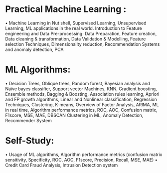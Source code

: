 # Practical Machine Learning :
• Machine Learning in Nut shell, Supervised Learning, Unsupervised Learning, ML applications in the real world.  Introduction to Feature engineering and Data Pre-processing: Data Preparation, Feature creation, Data cleaning &amp; transformation, Data Validation &amp; Modelling, Feature selection Techniques, Dimensionality reduction, Recommendation Systems and anomaly detection, PCA   
# ML Algorithms:  
• Decision Trees, Oblique trees, Random forest, Bayesian analysis and Naïve bayes classifier, Support vector Machines, KNN, Gradient boosting, Ensemble methods, Bagging &amp; Boosting, Association rules learning, Apriori and FP growth algorithms, Linear and Nonlinear classification, Regression Techniques, Clustering, K-means, Overview of Factor Analysis, ARIMA, ML in real time, Algorithm performance metrics, ROC, AOC, Confusion matrix, F1score, MSE, MAE, DBSCAN Clustering in ML, Anomaly Detection, Recommender System   
# Self-Study: 
• Usage of ML algorithms, Algorithm performance metrics (confusion matrix sensitivity, Specificity, ROC, AOC, F1score, Precision, Recall, MSE, MAE) • Credit Card Fraud Analysis, Intrusion Detection system
